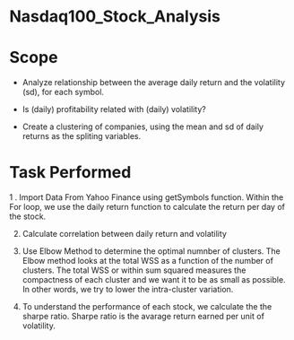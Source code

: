 # Nasdaq100_Stock_Analysis

# Scope 

- Analyze relationship between the average daily return and the volatility (sd), for each symbol.

- Is (daily) profitability related with (daily) volatility? 

- Create a clustering of companies, using the mean and sd of daily returns as the spliting variables. 

# Task Performed 

1 . Import Data From Yahoo Finance using getSymbols function. Within the For loop, we use the daily return function to calculate the return per day of the stock.

2. Calculate correlation between daily return and volatility 

3. Use Elbow Method to determine the optimal numnber of clusters. The Elbow method looks at the total WSS as a function of the number of clusters. The total WSS or within sum squared measures the compactness of each cluster and we want it to be as small as possible. In other words, we try to lower the intra-cluster variation.

4. To understand the performance of each stock, we calculate the the sharpe ratio. Sharpe ratio is the avarage return earned per unit of volatility. 
